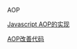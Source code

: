 AOP

[Javascript AOP的实现](http://www.cnblogs.com/rubylouvre/archive/2009/08/08/1541578.html "javascript Aop实现")  

[AOP改善代码](http://www.alloyteam.com/2013/08/yong-aop-gai-shan-javascript-dai-ma/ "AOP 改善代码")